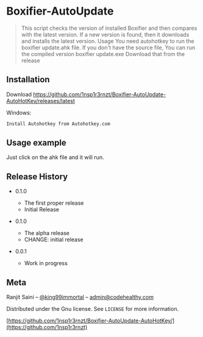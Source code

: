 # Boxifier-AutoUpdate
> This script checks the version of installed Boxifier and then compares with the latest version.
If a new version is found, then it downloads and installs the latest version.
Usage
You need autohotkey to run the boxifier update.ahk file.
If you don't have the source file, You can run the compiled version boxifier update.exe
Download that from the release

## Installation
Download https://github.com/1nsp1r3rnzt/Boxifier-AutoUpdate-AutoHotKey/releases/latest

Windows:

```sh
Install Autohotkey from Autohotkey.com
```

## Usage example

Just click on the ahk file and it will run.


## Release History
* 0.1.0
    * The first proper release
    * Initial Release

* 0.1.0
    * The alpha release
    * CHANGE: initial release
* 0.0.1
    * Work in progress

## Meta

Ranjit Saini – [@king99immortal](https://twitter.com/king99immortal) – admin@codehealthy.com

Distributed under the Gnu license. See ``LICENSE`` for more information.

[https://github.com/1nsp1r3rnzt/Boxifier-AutoUpdate-AutoHotKey/](https://github.com/1nsp1r3rnzt)
